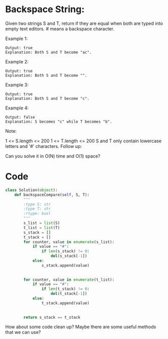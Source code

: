# Backspace String:

Given two strings S and T, return if they are equal when both are typed into empty text editors. # means a backspace character.

Example 1:

```Input: S = "ab#c", T = "ad#c"
Output: true
Explanation: Both S and T become "ac".
```

Example 2:

```Input: S = "ab##", T = "c#d#"
Output: true
Explanation: Both S and T become "".
```
Example 3:

```Input: S = "a##c", T = "#a#c"
Output: true
Explanation: Both S and T become "c".
```
Example 4:

```Input: S = "a#c", T = "b"
Output: false
Explanation: S becomes "c" while T becomes "b".
```
Note:

1 <= S.length <= 200
1 <= T.length <= 200
S and T only contain lowercase letters and '#' characters.
Follow up:

Can you solve it in O(N) time and O(1) space?



# Code

```python
class Solution(object):
    def backspaceCompare(self, S, T):
        """
        :type S: str
        :type T: str
        :rtype: bool
        """
        s_list = list(S)
        t_list = list(T)
        s_stack = []
        t_stack = []
        for counter, value in enumerate(s_list):
            if value == "#":
                if len(s_stack) != 0:
                    del(s_stack[-1])
            else:
                s_stack.append(value)
                
        
        for counter, value in enumerate(t_list):
            if value == "#":
                if len(t_stack) != 0:
                    del(t_stack[-1])
            else:
                t_stack.append(value)
                
        
        return s_stack == t_stack
```

How about some code clean up? Maybe there are some useful methods that we can use?
